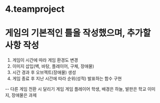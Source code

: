 # 4.teamproject

# 게임의 기본적인 틀을 작성했으며, 추가할 사항 작성
1. 게임이 시간에 따라 게임 환경도 변경
2. 이미지 삽입(벽, 바탕, 플레이어, 구체, 장애물)
3. 시간 경과 후 오브젝트(장애물) 생성
4. 게임 종료 후 지난 시간에 따라 순위(성적) 발표하는 함수 구현


--  다른 게임 전환 시
달리기 게임
게임 플레이어 학생, 배경은 하늘, 발판은 학교 이미지, 장애물은 과제
